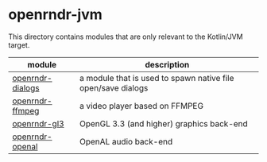 # openrndr-jvm

This directory contains modules that are only relevant to the Kotlin/JVM target.

| module                                               | description                                                  
|------------------------------------------------------|--------------------------------------------------------------
| [openrndr-dialogs](openrndr-dialogs)                 | a module that is used to spawn native file open/save dialogs 
| [openrndr-ffmpeg](openrndr-ffmpeg)                   | a video player based on FFMPEG                                
| [openrndr-gl3](openrndr-gl3)                         | OpenGL 3.3 (and higher) graphics back-end                    
| [openrndr-openal](openrndr-openal)                   | OpenAL audio back-end                                        

